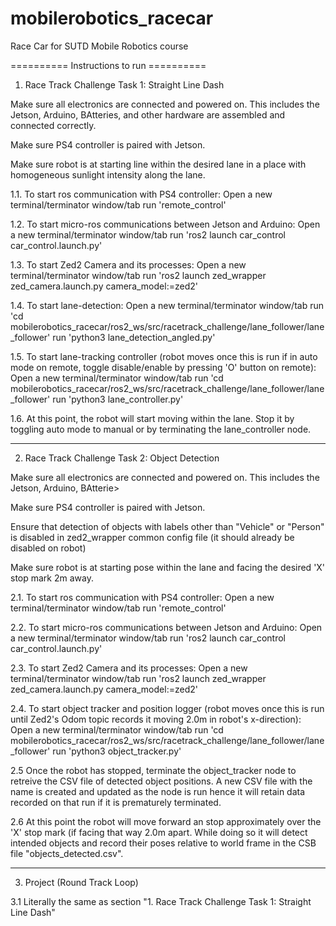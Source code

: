 # mobilerobotics_racecar
Race Car for SUTD Mobile Robotics course

========== Instructions to run ==========

1. Race Track Challenge Task 1: Straight Line Dash

Make sure all electronics are connected and powered on. This includes the Jetson, Arduino, BAtteries, and other hardware are assembled and connected correctly.

Make sure PS4 controller is paired with Jetson.

Make sure robot is at starting line within the desired lane in a place with homogeneous sunlight intensity along the lane.

1.1. To start ros communication with PS4 controller:
     Open a new terminal/terminator window/tab
     run 'remote_control'

1.2. To start micro-ros communications between Jetson and Arduino:
     Open a new terminal/terminator window/tab
     run 'ros2 launch car_control car_control.launch.py'

1.3. To start Zed2 Camera and its processes:
     Open a new terminal/terminator window/tab
     run 'ros2 launch zed_wrapper zed_camera.launch.py camera_model:=zed2'

1.4. To start lane-detection:
     Open a new terminal/terminator window/tab
     run 'cd mobilerobotics_racecar/ros2_ws/src/racetrack_challenge/lane_follower/lane_follower'
     run 'python3 lane_detection_angled.py'

1.5. To start lane-tracking controller (robot moves once this is run if in auto mode on remote, toggle disable/enable by pressing 'O' button on remote):
     Open a new terminal/terminator window/tab
     run 'cd mobilerobotics_racecar/ros2_ws/src/racetrack_challenge/lane_follower/lane_follower'
     run 'python3 lane_controller.py'

1.6. At this point, the robot will start moving within the lane. Stop it by toggling auto mode to manual or by terminating the lane_controller node.


-----------------------------------------


2. Race Track Challenge Task 2: Object Detection

Make sure all electronics are connected and powered on. This includes the Jetson, Arduino, BAtterie>

Make sure PS4 controller is paired with Jetson.

Ensure that detection of objects with labels other than "Vehicle" or "Person" is disabled in zed2_wrapper common config file (it should already be disabled on robot)

Make sure robot is at starting pose within the lane and facing the desired 'X' stop mark 2m away.

2.1. To start ros communication with PS4 controller:
     Open a new terminal/terminator window/tab
     run 'remote_control'

2.2. To start micro-ros communications between Jetson and Arduino:
     Open a new terminal/terminator window/tab
     run 'ros2 launch car_control car_control.launch.py'

2.3. To start Zed2 Camera and its processes:
     Open a new terminal/terminator window/tab
     run 'ros2 launch zed_wrapper zed_camera.launch.py camera_model:=zed2'

2.4. To start object tracker and position logger (robot moves once this is run until Zed2's Odom topic records it moving 2.0m in robot's x-direction):
     Open a new terminal/terminator window/tab
     run 'cd mobilerobotics_racecar/ros2_ws/src/racetrack_challenge/lane_follower/lane_follower'
     run 'python3 object_tracker.py'

2.5 Once the robot has stopped, terminate the object_tracker node to retreive the CSV file of detected object positions. A new CSV file with the name is created and updated as the node is run hence it will retain data recorded on that run if it is prematurely terminated.

2.6 At this point the robot will move forward an stop approximately over the 'X' stop mark (if facing that way 2.0m apart. While doing so it will detect intended objects and record their poses relative to world frame in the CSB file "objects_detected.csv".


-----------------------------------------


3. Project (Round Track Loop)

3.1 Literally the same as section "1. Race Track Challenge Task 1: Straight Line Dash" 
